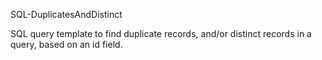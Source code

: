 SQL-DuplicatesAndDistinct

SQL query template to find duplicate records, and/or distinct records in a query, based on an id field.
